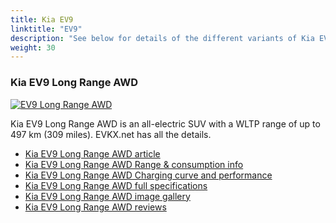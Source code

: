 ```yaml
---
title: Kia EV9
linktitle: "EV9"
description: "See below for details of the different variants of Kia EV9"
weight: 30
---
```

### Kia EV9 Long Range AWD

<a href="ev9_long_range_awd/"><img src="https://media.evkx.net/multimedia/models/kia/ev9/ev9_long_range_awd/main_1_st.jpg" class="img-fluid" alt="EV9 Long Range AWD" ></a>

Kia EV9 Long Range AWD is an all-electric SUV with a WLTP range of up to 497 km (309 miles). EVKX.net has all the details. 

- [Kia EV9 Long Range AWD article](ev9_long_range_awd/)
- [Kia EV9 Long Range AWD Range & consumption info](ev9_long_range_awd/rangeandconsumption)
- [Kia EV9 Long Range AWD Charging curve and performance](ev9_long_range_awd/chargingcurve)
- [Kia EV9 Long Range AWD full specifications](ev9_long_range_awd/specifications)
- [Kia EV9 Long Range AWD image gallery](ev9_long_range_awd/gallery)
- [Kia EV9 Long Range AWD reviews](ev9_long_range_awd/reviews)

